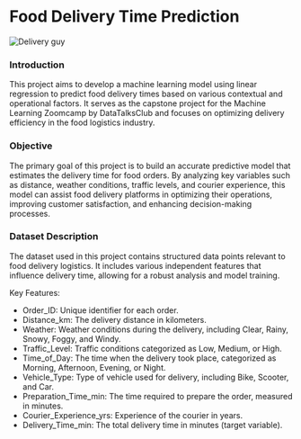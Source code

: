 # Food Delivery Time Prediction

![Delivery guy](image.png)

### Introduction
This project aims to develop a machine learning model using linear regression to predict food delivery times based on various contextual and operational factors. It serves as the capstone project for the Machine Learning Zoomcamp by DataTalksClub and focuses on optimizing delivery efficiency in the food logistics industry.

### Objective
The primary goal of this project is to build an accurate predictive model that estimates the delivery time for food orders. By analyzing key variables such as distance, weather conditions, traffic levels, and courier experience, this model can assist food delivery platforms in optimizing their operations, improving customer satisfaction, and enhancing decision-making processes.

### Dataset Description
The dataset used in this project contains structured data points relevant to food delivery logistics. It includes various independent features that influence delivery time, allowing for a robust analysis and model training.

Key Features:
- Order_ID: Unique identifier for each order.
- Distance_km: The delivery distance in kilometers.
- Weather: Weather conditions during the delivery, including Clear, Rainy, Snowy, Foggy, and Windy.
- Traffic_Level: Traffic conditions categorized as Low, Medium, or High.
- Time_of_Day: The time when the delivery took place, categorized as Morning, Afternoon, Evening, or Night.
- Vehicle_Type: Type of vehicle used for delivery, including Bike, Scooter, and Car.
- Preparation_Time_min: The time required to prepare the order, measured in minutes.
- Courier_Experience_yrs: Experience of the courier in years.
- Delivery_Time_min: The total delivery time in minutes (target variable).

